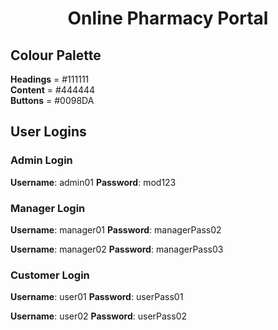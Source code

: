 <h1 align="center" id="title">Online Pharmacy Portal</h1>

## Colour Palette

**Headings** = #111111 <br>
**Content** = #444444 <br>
**Buttons** = #0098DA

## User Logins

### Admin Login

**Username**: admin01
**Password**: mod123

### Manager Login

**Username**: manager01
**Password**: managerPass02

**Username**: manager02
**Password**: managerPass03

### Customer Login

**Username**: user01
**Password**: userPass01

**Username**: user02
**Password**: userPass02
